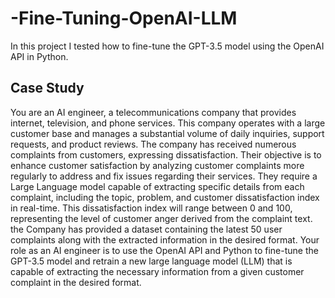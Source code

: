 # -Fine-Tuning-OpenAI-LLM

In this project I tested how to fine-tune the GPT-3.5 model using the OpenAI API in Python. 

## Case Study 
You are an AI engineer, a telecommunications company that provides internet, television, and phone services. This company operates with a large customer base and manages a substantial volume of daily inquiries, support requests, and product reviews. The company has received numerous complaints from customers, expressing dissatisfaction. Their objective is to enhance customer satisfaction by analyzing customer complaints more regularly to address and fix issues regarding their services. They require a Large Language model capable of extracting specific details from each complaint, including the topic, problem, and customer dissatisfaction index in real-time. This dissatisfaction index will range between 0 and 100, representing the level of customer anger derived from the complaint text. the Company has provided a dataset containing the latest 50 user complaints along with the extracted information in the desired format. Your role as an AI engineer is to use the OpenAI API and Python to fine-tune the GPT-3.5 model and retrain a new large language model (LLM) that is capable of extracting the necessary information from a given customer complaint in the desired format.
